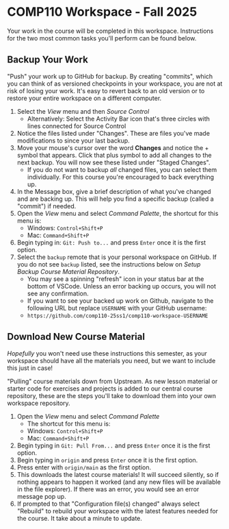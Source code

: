 # COMP110 Workspace - Fall 2025

Your work in the course will be completed in this workspace. Instructions for the two most common tasks you'll perform can be found below.

## Backup Your Work

"Push" your work up to GitHub for backup. By creating "commits", which you can think of as versioned checkpoints in your workspace, you are not at risk of losing your work. It's easy to revert back to an old version or to restore your entire workspace on a different computer.

1. Select the _View_ menu and then _Source Control_
   - Alternatively: Select the Activity Bar icon that's three circles with lines connected for Source Control
2. Notice the files listed under "Changes". These are files you've made modifications to since your last backup.
3. Move your mouse's cursor over the word **Changes** and notice the + symbol that appears. Click that plus symbol to add all changes to the next backup. You will now see these listed under "Staged Changes".
   - If you do not want to backup _all_ changed files, you can select them individually. For this course you're encouraged to back everything up.
4. In the Message box, give a brief description of what you've changed and are backing up. This will help you find a specific backup (called a "commit") if needed.
5. Open the _View_ menu and select _Command Palette_, the shortcut for this menu is:
   - Windows: `Control+Shift+P`
   - Mac: `Command+Shift+P`
6. Begin typing in: `Git: Push to...` and press `Enter` once it is the first option.
7. Select the `backup` remote that is your personal workspace on GitHub. If you do not see `backup` listed, see the instructions below on _Setup Backup Course Material Repository_.
   - You may see a spinning "refresh" icon in your status bar at the bottom of VSCode. Unless an error backing up occurs, you will not see any confirmation.
   - If you want to see your backed up work on Github, navigate to the following URL but replace `USERNAME` with your GitHub username:
   - `https://github.com/comp110-25ss1/comp110-workspace-USERNAME`

## Download New Course Material

*Hopefully* you won't need use these instructions this semester, as your workspace should have all the materials you need, but we want to include this just in case!

"Pulling" course materials down from Upstream. As new lesson material or starter code for exercises and projects is added to our central course repository, these are the steps you'll take to download them into your own workspace repository.

1. Open the _View_ menu and select _Command Palette_ 
   - The shortcut for this menu is:
   - Windows: `Control+Shift+P`
   - Mac: `Command+Shift+P`
2. Begin typing in `Git: Pull From...` and press `Enter` once it is the first option. 
3. Begin typing in `origin` and press `Enter` once it is the first option.
4. Press enter with `origin/main` as the first option.
5. This downloads the latest course materials! It will succeed silently, so if nothing appears to happen it worked (and any new files will be available in the file explorer). If there was an error, you would see an error message pop up.
6. If prompted to that "Configuration file(s) changed" always select "Rebuild" to rebuild your workspace with the latest features needed for the course. It take about a minute to update.
